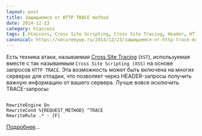 ```yaml
---
layout: post
title: Защищаемся от HTTP TRACE method
date: 2014-12-23
category: htaccess
tags: [.htaccess, Cross Site Scripting, Cross Site Tracing, Header, HTTP, TRACE, XSS, XST]
canonical: https://securemywp.ru/2014/12/23/защищаемся-от-http-trace-method/
---
```


Есть техника атаки, называемая [Cross Site Tracing](http://www.cgisecurity.com/whitehat-mirror/WH-WhitePaper_XST_ebook.pdf) (<code>XST</code>), используемая вместе с так называемым <code>Cross Site Scripting (XSS)</code> на основе запросов <code>HTTP TRACE</code>. Эта возможность может быть включена на многих серверах для отладки, что позволяет через HEADER-запросы получить важную информацию от вашего сервера.
Лучше вовсе исключить TRACE-запросы:

<pre><code>
RewriteEngine On
RewriteCond %{REQUEST_METHOD} ^TRACE
RewriteRule .* - [F]
</code></pre>

[Подробнее](http://www.apacheweek.com/issues/03-01-24#news)…
